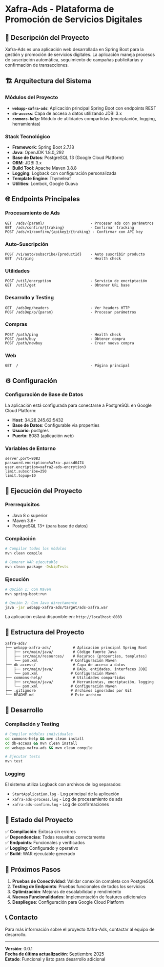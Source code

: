 # Xafra-Ads - Plataforma de Promoción de Servicios Digitales

## 🚀 Descripción del Proyecto

Xafra-Ads es una aplicación web desarrollada en Spring Boot para la gestión y promoción de servicios digitales. La aplicación maneja procesos de suscripción automática, seguimiento de campañas publicitarias y confirmación de transacciones.

## 🏗️ Arquitectura del Sistema

### Módulos del Proyecto
- **`webapp-xafra-ads`**: Aplicación principal Spring Boot con endpoints REST
- **`db-access`**: Capa de acceso a datos utilizando JDBI 3.x
- **`commons-help`**: Módulo de utilidades compartidas (encriptación, logging, herramientas)

### Stack Tecnológico
- **Framework**: Spring Boot 2.7.18
- **Java**: OpenJDK 1.8.0_292
- **Base de Datos**: PostgreSQL 13 (Google Cloud Platform)
- **ORM**: JDBI 3.x
- **Build Tool**: Apache Maven 3.8.8
- **Logging**: Logback con configuración personalizada
- **Template Engine**: Thymeleaf
- **Utilities**: Lombok, Google Guava

## 🌐 Endpoints Principales

### Procesamiento de Ads
```
GET  /ads/{param}/                     - Procesar ads con parámetros
GET  /ads/confirm/{traking}            - Confirmar tracking
POST /ads/v1/confirm/{apikey}/{traking} - Confirmar con API key
```

### Auto-Suscripción
```
POST /v1/auto/subscribe/{productId}    - Auto suscribir producto
GET  /v1/ping                          - Health check
```

### Utilidades
```
POST /util/encryption                  - Servicio de encriptación
GET  /util/get                         - Obtener URL base
```

### Desarrollo y Testing
```
GET  /adsDep/headers                   - Ver headers HTTP
POST /adsDep/p/{param}                 - Procesar parámetros
```

### Compras
```
POST /path/ping                        - Health check
POST /path/buy                         - Obtener compra
POST /path/newbuy                      - Crear nueva compra
```

### Web
```
GET  /                                 - Página principal
```

## ⚙️ Configuración

### Configuración de Base de Datos
La aplicación está configurada para conectarse a PostgreSQL en Google Cloud Platform:
- **Host**: 34.28.245.62:5432
- **Base de Datos**: Configurable via properties
- **Usuario**: postgres
- **Puerto**: 8083 (aplicación web)

### Variables de Entorno
```properties
server.port=8083
password.encription=%a7ra-.passd0474
user.encription=xafra2-ads-encrytion3
limit.subscribe=250
limit.topup=10
```

## 🚀 Ejecución del Proyecto

### Prerrequisitos
- Java 8 o superior
- Maven 3.6+
- PostgreSQL 13+ (para base de datos)

### Compilación
```bash
# Compilar todos los módulos
mvn clean compile

# Generar WAR ejecutable
mvn clean package -DskipTests
```

### Ejecución
```bash
# Opción 1: Con Maven
mvn spring-boot:run

# Opción 2: Con Java directamente
java -jar webapp-xafra-ads/target/ads-xafra.war
```

La aplicación estará disponible en: `http://localhost:8083`

## 📝 Estructura del Proyecto

```
xafra-ads/
├── webapp-xafra-ads/          # Aplicación principal Spring Boot
│   ├── src/main/java/         # Código fuente Java
│   ├── src/main/resources/    # Recursos (properties, templates)
│   └── pom.xml               # Configuración Maven
├── db-access/                 # Capa de acceso a datos
│   ├── src/main/java/         # DAOs, entidades, interfaces JDBI
│   └── pom.xml               # Configuración Maven
├── commons-help/              # Utilidades compartidas
│   ├── src/main/java/         # Herramientas, encriptación, logging
│   └── pom.xml               # Configuración Maven
├── .gitignore                # Archivos ignorados por Git
└── README.md                 # Este archivo
```

## 🔧 Desarrollo

### Compilación y Testing
```bash
# Compilar módulos individuales
cd commons-help && mvn clean install
cd db-access && mvn clean install
cd webapp-xafra-ads && mvn clean compile

# Ejecutar tests
mvn test
```

### Logging
El sistema utiliza Logback con archivos de log separados:
- `StartApplication.log` - Log principal de la aplicación
- `xafra-ads-process.log` - Log de procesamiento de ads
- `xafra-ads-confirm.log` - Log de confirmaciones

## 🌟 Estado del Proyecto

✅ **Compilación**: Exitosa sin errores  
✅ **Dependencias**: Todas resueltas correctamente  
✅ **Endpoints**: Funcionales y verificados  
✅ **Logging**: Configurado y operativo  
✅ **Build**: WAR ejecutable generado  

## 🔮 Próximos Pasos

1. **Pruebas de Conectividad**: Validar conexión completa con PostgreSQL
2. **Testing de Endpoints**: Pruebas funcionales de todos los servicios
3. **Optimización**: Mejoras de escalabilidad y rendimiento
4. **Nuevas Funcionalidades**: Implementación de features adicionales
5. **Despliegue**: Configuración para Google Cloud Platform

## 📞 Contacto

Para más información sobre el proyecto Xafra-Ads, contactar al equipo de desarrollo.

---

**Versión**: 0.0.1  
**Fecha de última actualización**: Septiembre 2025  
**Estado**: Funcional y listo para desarrollo adicional
